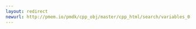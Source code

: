 ```yaml
---
layout: redirect
newurl: http://pmem.io/pmdk/cpp_obj/master/cpp_html/search/variables_0.html
---
```

